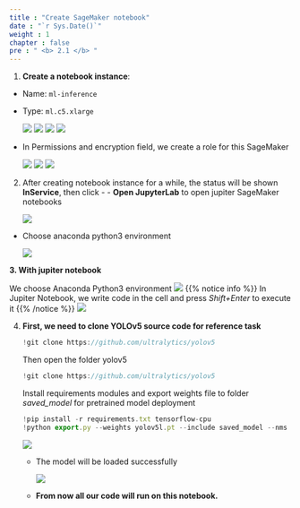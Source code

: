 ```yaml
---
title : "Create SageMaker notebook"
date : "`r Sys.Date()`"
weight : 1
chapter : false
pre : " <b> 2.1 </b> "
---
```


1. **Create a notebook instance**:
- Name: ```ml-inference```
- Type: ```ml.c5.xlarge```

  ![](../../images/saved/00.png)
  ![](../../images/saved/000.png)
  ![](../../images/saved/001.png)
  ![](../../images/saved/002.png)

- In Permissions and encryption field, we create a role for this SageMaker

  ![](../../images/saved/003.png)
  ![](../../images/saved/004.png)
  ![](../../images/saved/005.png)



2. After creating notebook instance for a while, the status will be shown **InService**, then click - - **Open JupyterLab** to open jupiter SageMaker notebooks
    
    ![](../../images/saved/006.png)

    
  - Choose anaconda python3 environment
    
    ![](../../images/saved/006.png)

    
**3. With jupiter notebook**
    
We choose Anaconda Python3 environment
    ![](../../images/saved/007.png)
{{% notice info %}}
In Jupiter Notebook, we write code in the cell and press *Shift+Enter* to execute it
{{% /notice %}}
    ![](../../images/saved/008.png)
    
4. **First, we need to clone YOLOv5 source code for reference task**
    
    ```jsx
    !git clone https://github.com/ultralytics/yolov5
    ```
    
    Then open the folder yolov5
    
    ```jsx
    !git clone https://github.com/ultralytics/yolov5
    ```
    
    Install requirements modules and export weights file to folder *saved_model* for pretrained model deployment
    
    ```jsx
    !pip install -r requirements.txt tensorflow-cpu
    !python export.py --weights yolov5l.pt --include saved_model --nms
    ```
    
    ![](../../images/saved/009.png)
    
    - The model will be loaded successfully
        
        ![](../../images/saved/009model.png)
        
    - **From now all our code will run on this notebook.**